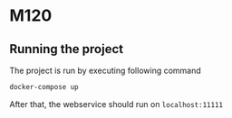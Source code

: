 # M120

## Running the project
The project is run by executing following command
```bash
docker-compose up
```
After that, the webservice should run on `localhost:11111`

